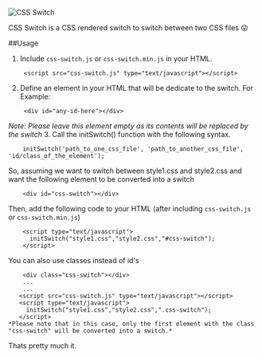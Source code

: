![CSS Switch](https://raw.githubusercontent.com/maruthip25/css-switch/master/head.png)

CSS Switch is a CSS rendered switch to switch between two CSS files :stuck_out_tongue_winking_eye:

##Usage

1. Include `css-switch.js` or `css-switch.min.js` in your HTML.

        <script src="css-switch.js" type="text/javascript"></script>
2. Define an element in your HTML that will be dedicate to the switch. For Example:

        <div id="any-id-here"></div>
*Note: Please leave this element empty as its contents will be replaced by the switch*
3. Call the initSwitch() function with the following syntax.

        initSwitch('path_to_one_css_file', 'path_to_another_css_file', 'id/class_of_the_element');
So, assuming we want to switch between style1.css and style2.css and want the following element to be converted into a switch

        <div id="css-switch"></div>
Then, add the following code to your HTML (after including `css-switch.js` or `css-switch.min.js`)

        <script type="text/javascript">
          initSwitch("style1.css","style2.css","#css-switch");
        </script>
You can also use classes instead of id's

        <div class="css-switch"></div>
        ...
        ...
       <script src="css-switch.js" type="text/javascript"></script>
       <script type="text/javascript">
         initSwitch("style1.css","style2.css",".css-switch");
       </script>
    *Please note that in this case, only the first element with the class "css-switch" will be converted into a switch.*

Thats pretty much it.
